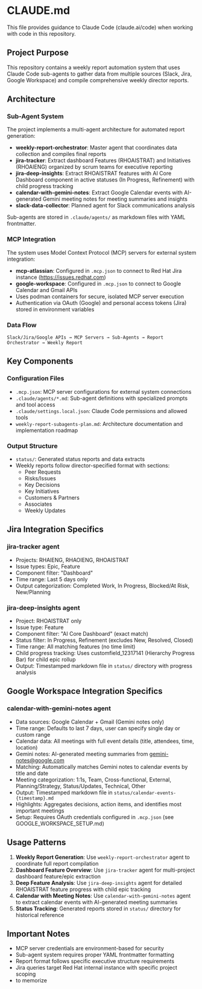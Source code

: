 # CLAUDE.md

This file provides guidance to Claude Code (claude.ai/code) when working with code in this repository.

## Project Purpose

This repository contains a weekly report automation system that uses Claude Code sub-agents to gather data from multiple sources (Slack, Jira, Google Workspace) and compile comprehensive weekly director reports.

## Architecture

### Sub-Agent System
The project implements a multi-agent architecture for automated report generation:

- **weekly-report-orchestrator**: Master agent that coordinates data collection and compiles final reports
- **jira-tracker**: Extract dashboard Features (RHOAISTRAT) and Initiatives (RHOAIENG) organized by scrum teams for executive reporting
- **jira-deep-insights**: Extract RHOAISTRAT features with AI Core Dashboard component in active statuses (In Progress, Refinement) with child progress tracking
- **calendar-with-gemini-notes**: Extract Google Calendar events with AI-generated Gemini meeting notes for meeting summaries and insights
- **slack-data-collector**: Planned agent for Slack communications analysis

Sub-agents are stored in `.claude/agents/` as markdown files with YAML frontmatter.

### MCP Integration
The system uses Model Context Protocol (MCP) servers for external system integration:

- **mcp-atlassian**: Configured in `.mcp.json` to connect to Red Hat Jira instance (https://issues.redhat.com)
- **google-workspace**: Configured in `.mcp.json` to connect to Google Calendar and Gmail APIs
- Uses podman containers for secure, isolated MCP server execution
- Authentication via OAuth (Google) and personal access tokens (Jira) stored in environment variables


### Data Flow
```
Slack/Jira/Google APIs → MCP Servers → Sub-Agents → Report Orchestrator → Weekly Report
```

## Key Components

### Configuration Files
- `.mcp.json`: MCP server configurations for external system connections
- `.claude/agents/*.md`: Sub-agent definitions with specialized prompts and tool access
- `.claude/settings.local.json`: Claude Code permissions and allowed tools
- `weekly-report-subagents-plan.md`: Architecture documentation and implementation roadmap

### Output Structure
- `status/`: Generated status reports and data extracts
- Weekly reports follow director-specified format with sections:
  - Peer Requests
  - Risks/Issues
  - Key Decisions
  - Key Initiatives
  - Customers & Partners
  - Associates
  - Weekly Updates

## Jira Integration Specifics

### jira-tracker agent
- Projects: RHAIENG, RHAOIENG, RHOAISTRAT
- Issue types: Epic, Feature
- Component filter: "Dashboard"
- Time range: Last 5 days only
- Output categorization: Completed Work, In Progress, Blocked/At Risk, New/Planning

### jira-deep-insights agent
- Project: RHOAISTRAT only
- Issue type: Feature
- Component filter: "AI Core Dashboard" (exact match)
- Status filter: In Progress, Refinement (excludes New, Resolved, Closed)
- Time range: All matching features (no time limit)
- Child progress tracking: Uses customfield_12317141 (Hierarchy Progress Bar) for child epic rollup
- Output: Timestamped markdown file in `status/` directory with progress analysis

## Google Workspace Integration Specifics

### calendar-with-gemini-notes agent
- Data sources: Google Calendar + Gmail (Gemini notes only)
- Time range: Defaults to last 7 days, user can specify single day or custom range
- Calendar data: All meetings with full event details (title, attendees, time, location)
- Gemini notes: AI-generated meeting summaries from gemini-notes@google.com
- Matching: Automatically matches Gemini notes to calendar events by title and date
- Meeting categorization: 1:1s, Team, Cross-functional, External, Planning/Strategy, Status/Updates, Technical, Other
- Output: Timestamped markdown file in `status/calendar-events-{timestamp}.md`
- Highlights: Aggregates decisions, action items, and identifies most important meetings
- Setup: Requires OAuth credentials configured in `.mcp.json` (see GOOGLE_WORKSPACE_SETUP.md)

## Usage Patterns

1. **Weekly Report Generation**: Use `weekly-report-orchestrator` agent to coordinate full report compilation
2. **Dashboard Feature Overview**: Use `jira-tracker` agent for multi-project dashboard feature/epic extraction
3. **Deep Feature Analysis**: Use `jira-deep-insights` agent for detailed RHOAISTRAT feature progress with child epic tracking
4. **Calendar with Meeting Notes**: Use `calendar-with-gemini-notes` agent to extract calendar events with AI-generated meeting summaries
5. **Status Tracking**: Generated reports stored in `status/` directory for historical reference

## Important Notes

- MCP server credentials are environment-based for security
- Sub-agent system requires proper YAML frontmatter formatting
- Report format follows specific executive structure requirements
- Jira queries target Red Hat internal instance with specific project scoping
- to memorize